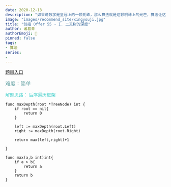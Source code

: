 ```yaml
---
date: 2020-12-13
description: "如果说数学是皇冠上的一颗明珠，那么算法就是这颗明珠上的光芒，算法让这颗明珠更加熠熠生辉，为科技进步和社会发展照亮了前进的路"
image: "images/recommend_site/xingyouji.jpg"
title: "剑指 Offer 55 - I. 二叉树的深度"
author: 诸葛青
authorEmoji: 🎅
pinned: false
tags:
- 算法
series:
-  
---
```

[题目入口](https://leetcode-cn.com/problems/er-cha-shu-de-shen-du-lcof/)

<font color=CadetBlue size=3 >难度：简单</font>

<font color=MediumTurquoise>解题思路：
后序遍历框架</font>

```golang
func maxDepth(root *TreeNode) int {
    if root == nil{
        return 0
    }

    left := maxDepth(root.Left)
    right := maxDepth(root.Right)
    
    return max(left,right)+1

}

func max(a,b int)int{
    if a > b{
        return a
    }
    return b
}
```